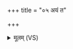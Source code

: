 +++
title = "०५ अयं त"

+++
<details><summary>मूलम् (VS)</summary>

अ॒यं त॑ इन्द्र॒ सोमो॒ निपू॑तो॒ अधि॑ ब॒र्हिषि॑। एही॑म॒स्य द्रवा॒ पिब॑ ॥
</details>